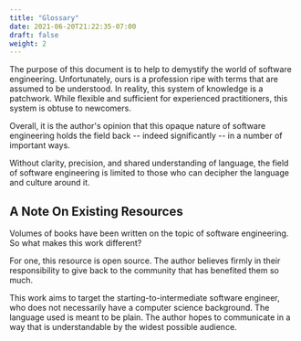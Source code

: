 ```yaml
---
title: "Glossary"
date: 2021-06-20T21:22:35-07:00
draft: false
weight: 2
---
```


The purpose of this document is to help to demystify the world of software engineering. Unfortunately, ours is a profession ripe with terms that are assumed to be understood. In reality, this system of knowledge is a patchwork. While flexible and sufficient for experienced practitioners, this system is obtuse to newcomers.

Overall, it is the author's opinion that this opaque nature of software engineering holds the field back -- indeed significantly -- in a number of important ways.

Without clarity, precision, and shared understanding of language, the field of software engineering is limited to those who can decipher the language and culture around it.

## A Note On Existing Resources

Volumes of books have been written on the topic of software engineering. So what makes this work different? 

For one, this resource is open source. The author believes firmly in their responsibility to give back to the community that has benefited them so much.

This work aims to target the starting-to-intermediate software engineer, who does not necessarily have a computer science background. The language used is meant to be plain. The author hopes to communicate in a way that is understandable by the widest possible audience. 
